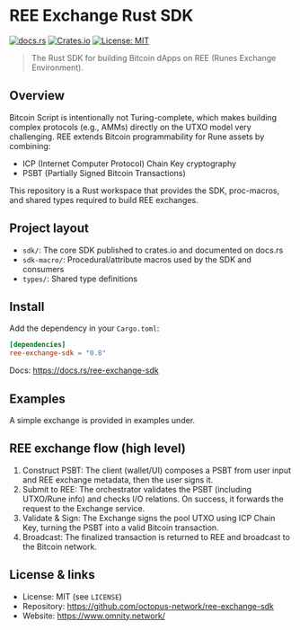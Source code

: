 # REE Exchange Rust SDK

[![docs.rs](https://img.shields.io/docsrs/ree-exchange-sdk)](https://docs.rs/ree-exchange-sdk/latest/ree_exchange_sdk/)
[![Crates.io](https://img.shields.io/crates/v/ree-exchange-sdk.svg)](https://crates.io/crates/ree-exchange-sdk)
[![License: MIT](https://img.shields.io/badge/License-MIT-yellow.svg)](LICENSE)

> The Rust SDK for building Bitcoin dApps on REE (Runes Exchange Environment).

## Overview

Bitcoin Script is intentionally not Turing-complete, which makes building complex protocols (e.g., AMMs) directly on the UTXO model very challenging. REE extends Bitcoin programmability for Rune assets by combining:

- ICP (Internet Computer Protocol) Chain Key cryptography
- PSBT (Partially Signed Bitcoin Transactions)

This repository is a Rust workspace that provides the SDK, proc-macros, and shared types required to build REE exchanges.

## Project layout

- `sdk/`: The core SDK published to crates.io and documented on docs.rs
- `sdk-macro/`: Procedural/attribute macros used by the SDK and consumers
- `types/`: Shared type definitions

## Install

Add the dependency in your `Cargo.toml`:

```toml
[dependencies]
ree-exchange-sdk = "0.8"
```

Docs: https://docs.rs/ree-exchange-sdk

## Examples

A simple exchange is provided in examples under.

## REE exchange flow (high level)

1. Construct PSBT: The client (wallet/UI) composes a PSBT from user input and REE exchange metadata, then the user signs it.
2. Submit to REE: The orchestrator validates the PSBT (including UTXO/Rune info) and checks I/O relations. On success, it forwards the request to the Exchange service.
3. Validate & Sign: The Exchange signs the pool UTXO using ICP Chain Key, turning the PSBT into a valid Bitcoin transaction.
4. Broadcast: The finalized transaction is returned to REE and broadcast to the Bitcoin network.

## License & links

- License: MIT (see `LICENSE`)
- Repository: https://github.com/octopus-network/ree-exchange-sdk
- Website: https://www.omnity.network/
